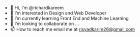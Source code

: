 - 👋 Hi, I’m @richardkareem
- 👀 I’m interested in Design and Web Developer
- 🌱 I’m currently learning Front End and Machine Learning
- 💞️ I’m looking to collaborate on ...
- 📫 How to reach me email me at risyadkarim26@gmail.com

<!---
richardkareem/richardkareem is a ✨ special ✨ repository because its `README.md` (this file) appears on your GitHub profile.
You can click the Preview link to take a look at your changes.
--->
